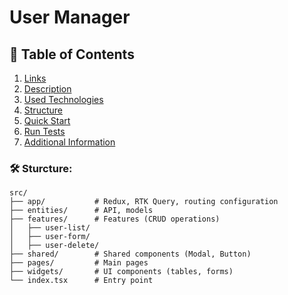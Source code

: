 # User Manager

## 📑 Table of Contents

1. [Links](#-links)
2. [Description](#-description)
3. [Used Technologies](#-used-technologies)
4. [Structure](#-structure)
5. [Quick Start](#-quick-start)
6. [Run Tests](#-run-tests)
7. [Additional Information](#-additional-information)

### 🛠️ **Sturcture:**

```
src/
├── app/           # Redux, RTK Query, routing configuration
├── entities/      # API, models
├── features/      # Features (CRUD operations)
│   ├── user-list/
│   ├── user-form/
│   ├── user-delete/
├── shared/        # Shared components (Modal, Button)
├── pages/         # Main pages
├── widgets/       # UI components (tables, forms)
└── index.tsx      # Entry point
```
